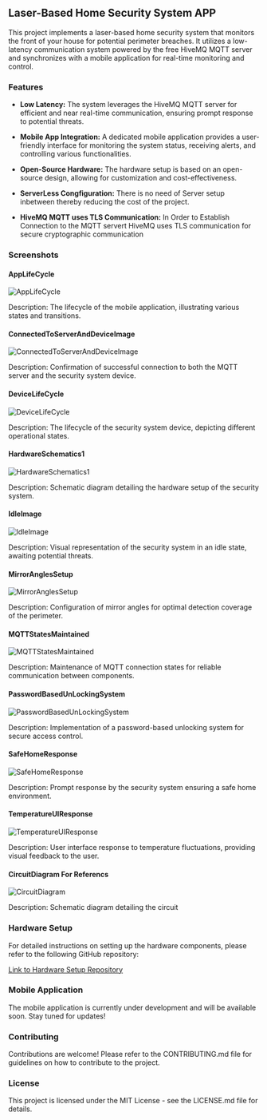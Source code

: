 ## Laser-Based Home Security System APP

This project implements a laser-based home security system that monitors the front of your house for potential perimeter breaches. It utilizes a low-latency communication system powered by the free HiveMQ MQTT server and synchronizes with a mobile application for real-time monitoring and control.

### Features

* **Low Latency:** The system leverages the HiveMQ MQTT server for efficient and near real-time communication, ensuring prompt response to potential threats.
* **Mobile App Integration:** A dedicated mobile application provides a user-friendly interface for monitoring the system status, receiving alerts, and controlling various functionalities.
* **Open-Source Hardware:** The hardware setup is based on an open-source design, allowing for customization and cost-effectiveness.

* **ServerLess Congfiguration:** There is no need of Server setup inbetween thereby reducing the cost of the project.

* **HiveMQ MQTT uses TLS Communication:** In Order to Establish Connection to the MQTT servert HiveMQ uses TLS communication for secure cryptographic communication
### Screenshots

#### AppLifeCycle

![AppLifeCycle](screenshots/AppLifeCycle.jpg)

Description: The lifecycle of the mobile application, illustrating various states and transitions.

#### ConnectedToServerAndDeviceImage

![ConnectedToServerAndDeviceImage](screenshots/ConnectedToServerAndDeviceImage.jpg)

Description: Confirmation of successful connection to both the MQTT server and the security system device.

#### DeviceLifeCycle

![DeviceLifeCycle](screenshots/DeviceLifeCycle.jpg)

Description: The lifecycle of the security system device, depicting different operational states.

#### HardwareSchematics1

![HardwareSchematics1](screenshots/HardwareSchematics1.jpg)

Description: Schematic diagram detailing the hardware setup of the security system.

#### IdleImage

![IdleImage](screenshots/IdleImage.jpg)

Description: Visual representation of the security system in an idle state, awaiting potential threats.

#### MirrorAnglesSetup

![MirrorAnglesSetup](screenshots/MirrorAnglesSetup.jpg)

Description: Configuration of mirror angles for optimal detection coverage of the perimeter.

#### MQTTStatesMaintained

![MQTTStatesMaintained](screenshots/MQTTStatesMaintained.jpg)

Description: Maintenance of MQTT connection states for reliable communication between components.

#### PasswordBasedUnLockingSystem

![PasswordBasedUnLockingSystem](screenshots/PasswordBasedUnLockingSystem.jpg)

Description: Implementation of a password-based unlocking system for secure access control.

#### SafeHomeResponse

![SafeHomeResponse](screenshots/SafeHomeResponse.jpg)

Description: Prompt response by the security system ensuring a safe home environment.

#### TemperatureUIResponse

![TemperatureUIResponse](screenshots/TemperatureUIResponse.jpg)

Description: User interface response to temperature fluctuations, providing visual feedback to the user.

#### CircuitDiagram For Referencs
![CircuitDiagram](screenshots/CircuitDiagram.jpg)

Description: Schematic diagram detailing the circuit

### Hardware Setup

For detailed instructions on setting up the hardware components, please refer to the following GitHub repository:

[Link to Hardware Setup Repository](https://github.com/your-username/Laser-Based-Home-Security-System-Hardware)

### Mobile Application

The mobile application is currently under development and will be available soon. Stay tuned for updates!

### Contributing

Contributions are welcome! Please refer to the CONTRIBUTING.md file for guidelines on how to contribute to the project.

### License

This project is licensed under the MIT License - see the LICENSE.md file for details.
